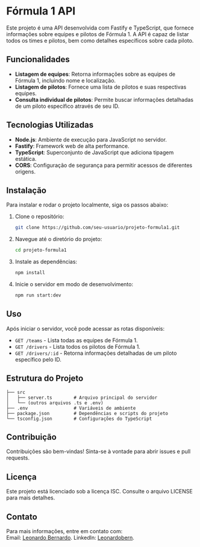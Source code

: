 # Fórmula 1 API

Este projeto é uma API desenvolvida com Fastify e TypeScript, que fornece informações sobre equipes e pilotos de Fórmula 1. A API é capaz de listar todos os times e pilotos, bem como detalhes específicos sobre cada piloto.

## Funcionalidades

- **Listagem de equipes**: Retorna informações sobre as equipes de Fórmula 1, incluindo nome e localização.
- **Listagem de pilotos**: Fornece uma lista de pilotos e suas respectivas equipes.
- **Consulta individual de pilotos**: Permite buscar informações detalhadas de um piloto específico através de seu ID.

## Tecnologias Utilizadas

- **Node.js**: Ambiente de execução para JavaScript no servidor.
- **Fastify**: Framework web de alta performance.
- **TypeScript**: Superconjunto de JavaScript que adiciona tipagem estática.
- **CORS**: Configuração de segurança para permitir acessos de diferentes origens.

## Instalação

Para instalar e rodar o projeto localmente, siga os passos abaixo:

1. Clone o repositório:
   ```bash
   git clone https://github.com/seu-usuario/projeto-formula1.git
   ```

2. Navegue até o diretório do projeto:
   ```bash
   cd projeto-formula1
   ```

3. Instale as dependências:
   ```bash
   npm install
   ```

4. Inicie o servidor em modo de desenvolvimento:
   ```bash
   npm run start:dev
   ```

## Uso

Após iniciar o servidor, você pode acessar as rotas disponíveis:

- `GET /teams` - Lista todas as equipes de Fórmula 1.
- `GET /drivers` - Lista todos os pilotos de Fórmula 1.
- `GET /drivers/:id` - Retorna informações detalhadas de um piloto específico pelo ID.

## Estrutura do Projeto

```plaintext
├── src
│   ├── server.ts        # Arquivo principal do servidor
│   └── (outros arquivos .ts e .env)
├── .env                 # Variáveis de ambiente
├── package.json         # Dependências e scripts do projeto
└── tsconfig.json        # Configurações do TypeScript
```

## Contribuição

Contribuições são bem-vindas! Sinta-se à vontade para abrir issues e pull requests.

## Licença

Este projeto está licenciado sob a licença ISC. Consulte o arquivo LICENSE para mais detalhes.

## Contato

Para mais informações, entre em contato com:
<br />
Email: [Leonardo Bernardo](mailto:leonardo.bernardo2658@gmail.com).
LinkedIn: [Leonardobern](https://www.linkedin.com/in/leonardo-bern/).
